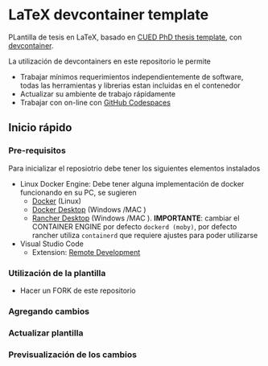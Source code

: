 # LaTeX devcontainer template
PLantilla de tesis en LaTeX, basado en [CUED PhD thesis template](https://github.com/kks32/phd-thesis-template/tree/master), con [devcontainer](https://containers.dev/).

La utilización de devcontainers en este repositorio le permite
- Trabajar mínimos requerimientos independientemente de software, todas las herramientas y librerias estan incluidas en el contenedor
- Actualizar su ambiente de trabajo rápidamente
- Trabajar con on-line con [GitHub Codespaces](https://github.com/features/codespaces)

## Inicio rápido

### Pre-requisitos
Para inicializar el reposiotrio debe tener los siguientes elementos instalados
- Linux Docker Engine: Debe tener alguna implementación de docker funcionando en su PC, se sugieren
    - [Docker](https://docs.docker.com/engine/install/ubuntu/) (Linux)
    - [Docker Desktop](https://docs.docker.com/desktop/) (Windows /MAC )
    - [Rancher Desktop](https://rancherdesktop.io/) (Windows /MAC ). **IMPORTANTE**: cambiar el CONTAINER ENGINE por defecto `dockerd (moby)`, por defecto rancher utiliza `containerd` que requiere ajustes para poder utilizarse
- Visual Studio Code
    - Extension: [Remote Development](https://marketplace.visualstudio.com/items?itemName=ms-vscode-remote.vscode-remote-extensionpack)



### Utilización de la plantilla
- Hacer un FORK de este repositorio

### Agregando cambios


### Actualizar plantilla

### Previsualización de los cambios




